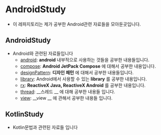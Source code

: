# AndroidStudy
* 이 레파지토리는 제가 공부한 Android관련 자료들을 모아둔곳입니다.
## AndroidStudy
* Android와 관련된 자료들입니다
    * [android](https://github.com/jaewonkim1468/AndroidStudy/tree/master/AndroidStudy/android): __android__ 내부적으로 사용하는 것들을 공부한 내용들입니다.
    * [compose](https://github.com/jaewonkim1468/AndroidStudy/tree/master/AndroidStudy/compose): __Android JetPack Compose__ 에 대해서 공부한 내용입니다.
    * [designPattern](https://github.com/jaewonkim1468/AndroidStudy/tree/master/AndroidStudy/designPattern): __디자인 패턴__ 에 대해서 공부한 내용들입니다.
    * [library](https://github.com/jaewonkim1468/AndroidStudy/tree/master/AndroidStudy/library): Android에서 사용할 수 있는 __library__ 를 공부한 내용입니다.
    * [rx](https://github.com/jaewonkim1468/AndroidStudy/tree/master/AndroidStudy/rx): __ReactiveX Java, ReactiveX Android__ 를 공부한 내용입니다.
    * [thread](https://github.com/jaewonkim1468/AndroidStudy/tree/master/AndroidStudy/thread): __스레드 __ 에 대해 공부한 내용들 입니다.
    * [view](https://github.com/jaewonkim1468/AndroidStudy/tree/master/AndroidStudy/view): __view __ 에 관해서 공부한 내용들 입니다.
## KotlinStudy
* Kotlin문법과 관련된 자료들 입니다

